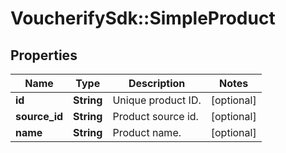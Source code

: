 # VoucherifySdk::SimpleProduct

## Properties

| Name | Type | Description | Notes |
| ---- | ---- | ----------- | ----- |
| **id** | **String** | Unique product ID. | [optional] |
| **source_id** | **String** | Product source id. | [optional] |
| **name** | **String** | Product name. | [optional] |


